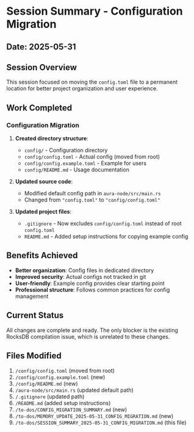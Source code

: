 # Session Summary - Configuration Migration

## Date: 2025-05-31

## Session Overview

This session focused on moving the `config.toml` file to a permanent location for better project organization and user experience.

## Work Completed

### Configuration Migration
1. **Created directory structure**:
   - `config/` - Configuration directory
   - `config/config.toml` - Actual config (moved from root)
   - `config/config.example.toml` - Example for users
   - `config/README.md` - Usage documentation

2. **Updated source code**:
   - Modified default config path in `aura-node/src/main.rs`
   - Changed from `"config.toml"` to `"config/config.toml"`

3. **Updated project files**:
   - `.gitignore` - Now excludes `config/config.toml` instead of root `config.toml`
   - `README.md` - Added setup instructions for copying example config

## Benefits Achieved

- **Better organization**: Config files in dedicated directory
- **Improved security**: Actual configs not tracked in git
- **User-friendly**: Example config provides clear starting point
- **Professional structure**: Follows common practices for config management

## Current Status

All changes are complete and ready. The only blocker is the existing RocksDB compilation issue, which is unrelated to these changes.

## Files Modified

1. `/config/config.toml` (moved from root)
2. `/config/config.example.toml` (new)
3. `/config/README.md` (new)
4. `/aura-node/src/main.rs` (updated default path)
5. `/.gitignore` (updated path)
6. `/README.md` (added setup instructions)
7. `/to-dos/CONFIG_MIGRATION_SUMMARY.md` (new)
8. `/to-dos/MEMORY_UPDATE_2025-05-31_CONFIG_MIGRATION.md` (new)
9. `/to-dos/SESSION_SUMMARY_2025-05-31_CONFIG_MIGRATION.md` (this file)